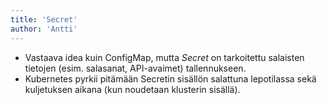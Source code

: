 ```yaml
---
title: 'Secret'
author: 'Antti'
---
```


- Vastaava idea kuin ConfigMap, mutta *Secret* on tarkoitettu salaisten tietojen (esim. salasanat, API-avaimet) tallennukseen.  
- Kubernetes pyrkii pitämään Secretin sisällön salattuna lepotilassa sekä kuljetuksen aikana (kun noudetaan klusterin sisällä).